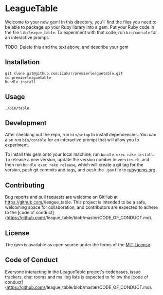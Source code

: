 # LeagueTable

Welcome to your new gem! In this directory, you'll find the files you need to be able to package up your Ruby library into a gem. Put your Ruby code in the file `lib/league_table`. To experiment with that code, run `bin/console` for an interactive prompt.

TODO: Delete this and the text above, and describe your gem

## Installation

```
git clone git@github.com:iiakar/premierleaguetable.git
cd premierleaguetable
bundle install
```

## Usage

```
./bin/table
```

## Development

After checking out the repo, run `bin/setup` to install dependencies. You can also run `bin/console` for an interactive prompt that will allow you to experiment.

To install this gem onto your local machine, run `bundle exec rake install`. To release a new version, update the version number in `version.rb`, and then run `bundle exec rake release`, which will create a git tag for the version, push git commits and tags, and push the `.gem` file to [rubygems.org](https://rubygems.org).

## Contributing

Bug reports and pull requests are welcome on GitHub at https://github.com/<github username>/league_table. This project is intended to be a safe, welcoming space for collaboration, and contributors are expected to adhere to the [code of conduct](https://github.com/<github username>/league_table/blob/master/CODE_OF_CONDUCT.md).


## License

The gem is available as open source under the terms of the [MIT License](https://opensource.org/licenses/MIT).

## Code of Conduct

Everyone interacting in the LeagueTable project's codebases, issue trackers, chat rooms and mailing lists is expected to follow the [code of conduct](https://github.com/<github username>/league_table/blob/master/CODE_OF_CONDUCT.md).

